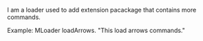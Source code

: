 I am a loader used to add extension pacackage that contains more commands.

Example:
	MLoader loadArrows. "This load arrows commands."